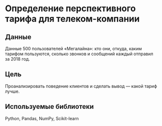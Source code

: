 # Определение перспективного тарифа для телеком-компании

## Данные
Данные 500 пользователей «Мегалайна»: кто они, откуда, каким тарифом пользуются, сколько звонков и сообщений каждый отправил за 2018 год.

## Цель
Проанализировать поведение клиентов и сделать вывод — какой тариф лучше.

## Используемые библиотеки
Python, Pandas, NumPy, Scikit-learn